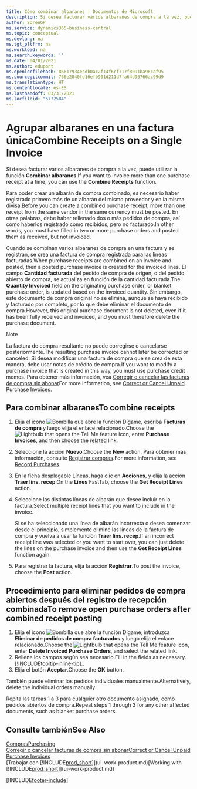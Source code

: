 ```yaml
---
title: Cómo combinar albaranes | Documentos de Microsoft
description: Si desea facturar varios albaranes de compra a la vez, puede utilizar la función Combinar albaranes.
author: SorenGP
ms.service: dynamics365-business-central
ms.topic: conceptual
ms.devlang: na
ms.tgt_pltfrm: na
ms.workload: na
ms.search.keywords: ''
ms.date: 04/01/2021
ms.author: edupont
ms.openlocfilehash: 86617934ecdb0ac2f14f6cf717f8091ba96caf95
ms.sourcegitcommit: 766e2840fd16efb901d211d7fa64d96766ac99d9
ms.translationtype: HT
ms.contentlocale: es-ES
ms.lasthandoff: 03/31/2021
ms.locfileid: "5772584"
---
```

# <a name="combine-receipts-on-a-single-invoice"></a><span data-ttu-id="cf361-103">Agrupar albaranes en una factura única</span><span class="sxs-lookup"><span data-stu-id="cf361-103">Combine Receipts on a Single Invoice</span></span>

<span data-ttu-id="cf361-104">Si desea facturar varios albaranes de compra a la vez, puede utilizar la función **Combinar albaranes**.</span><span class="sxs-lookup"><span data-stu-id="cf361-104">If you want to invoice more than one purchase receipt at a time, you can use the **Combine Receipts** function.</span></span>  

<span data-ttu-id="cf361-105">Para poder crear un albarán de compra combinado, es necesario haber registrado primero más de un albarán del mismo proveedor y en la misma divisa.</span><span class="sxs-lookup"><span data-stu-id="cf361-105">Before you can create a combined purchase receipt, more than one receipt from the same vendor in the same currency must be posted.</span></span> <span data-ttu-id="cf361-106">En otras palabras, debe haber rellenado dos o más pedidos de compra, así como haberlos registrado como recibidos, pero no facturado.</span><span class="sxs-lookup"><span data-stu-id="cf361-106">In other words, you must have filled in two or more purchase orders and posted them as received, but not invoiced.</span></span>  

<span data-ttu-id="cf361-107">Cuando se combinan varios albaranes de compra en una factura y se registran, se crea una factura de compra registrada para las líneas facturadas.</span><span class="sxs-lookup"><span data-stu-id="cf361-107">When purchase receipts are combined on an invoice and posted, then a posted purchase invoice is created for the invoiced lines.</span></span> <span data-ttu-id="cf361-108">El campo **Cantidad facturada** del pedido de compra de origen, o del pedido abierto de compra, se actualiza en función de la cantidad facturada.</span><span class="sxs-lookup"><span data-stu-id="cf361-108">The **Quantity Invoiced** field on the originating purchase order, or blanket purchase order, is updated based on the invoiced quantity.</span></span> <span data-ttu-id="cf361-109">Sin embargo, este documento de compra original no se elimina, aunque se haya recibido y facturado por completo, por lo que debe eliminar el documento de compra.</span><span class="sxs-lookup"><span data-stu-id="cf361-109">However, this original purchase document is not deleted, even if it has been fully received and invoiced, and you must therefore delete the purchase document.</span></span>  

> [!NOTE]
> <span data-ttu-id="cf361-110">La factura de compra resultante no puede corregirse o cancelarse posteriormente.</span><span class="sxs-lookup"><span data-stu-id="cf361-110">The resulting purchase invoice cannot later be corrected or canceled.</span></span> <span data-ttu-id="cf361-111">Si desea modificar una factura de compra que se crea de esta manera, debe usar notas de crédito de compra.</span><span class="sxs-lookup"><span data-stu-id="cf361-111">If you want to modify a purchase invoice that is created in this way, you must use purchase credit memos.</span></span> <span data-ttu-id="cf361-112">Para obtener más información, vea [Corregir o cancelar las facturas de compra sin abonar](purchasing-how-correct-cancel-unpaid-purchase-invoices.md)</span><span class="sxs-lookup"><span data-stu-id="cf361-112">For more information, see [Correct or Cancel Unpaid Purchase Invoices](purchasing-how-correct-cancel-unpaid-purchase-invoices.md).</span></span>

## <a name="to-combine-receipts"></a><span data-ttu-id="cf361-113">Para combinar albaranes</span><span class="sxs-lookup"><span data-stu-id="cf361-113">To combine receipts</span></span>

1. <span data-ttu-id="cf361-114">Elija el icono ![Bombilla que abre la función Dígame](media/ui-search/search_small.png "Dígame qué desea hacer"), escriba **Facturas de compra** y luego elija el enlace relacionado.</span><span class="sxs-lookup"><span data-stu-id="cf361-114">Choose the ![Lightbulb that opens the Tell Me feature](media/ui-search/search_small.png "Tell me what you want to do") icon, enter **Purchase Invoices**, and then choose the related link.</span></span>  
2. <span data-ttu-id="cf361-115">Seleccione la acción **Nuevo**.</span><span class="sxs-lookup"><span data-stu-id="cf361-115">Choose the **New** action.</span></span> <span data-ttu-id="cf361-116">Para obtener más información, consulte [Registrar compras](purchasing-how-record-purchases.md).</span><span class="sxs-lookup"><span data-stu-id="cf361-116">For more information, see [Record Purchases](purchasing-how-record-purchases.md).</span></span>  
3. <span data-ttu-id="cf361-117">En la ficha desplegable Líneas, haga clic en **Acciones**, y elija la acción **Traer líns. recep**.</span><span class="sxs-lookup"><span data-stu-id="cf361-117">On the **Lines** FastTab, choose the **Get Receipt Lines** action.</span></span>  
4. <span data-ttu-id="cf361-118">Seleccione las distintas líneas de albarán que desee incluir en la factura.</span><span class="sxs-lookup"><span data-stu-id="cf361-118">Select multiple receipt lines that you want to include in the invoice.</span></span>  

    <span data-ttu-id="cf361-119">Si se ha seleccionado una línea de albarán incorrecta o desea comenzar desde el principio, simplemente elimine las líneas de la factura de compra y vuelva a usar la función **Traer líns. recep**.</span><span class="sxs-lookup"><span data-stu-id="cf361-119">If an incorrect receipt line was selected or you want to start over, you can just delete the lines on the purchase invoice and then use the **Get Receipt Lines** function again.</span></span>  
5. <span data-ttu-id="cf361-120">Para registrar la factura, elija la acción **Registrar**.</span><span class="sxs-lookup"><span data-stu-id="cf361-120">To post the invoice, choose the **Post** action.</span></span>  

## <a name="to-remove-open-purchase-orders-after-combined-receipt-posting"></a><span data-ttu-id="cf361-121">Procedimiento para eliminar pedidos de compra abiertos después del registro de recepción combinada</span><span class="sxs-lookup"><span data-stu-id="cf361-121">To remove open purchase orders after combined receipt posting</span></span>

1. <span data-ttu-id="cf361-122">Elija el icono ![Bombilla que abre la función Dígame](media/ui-search/search_small.png "Dígame qué desea hacer"), introduzca **Eliminar de pedidos de compra facturados** y luego elija el enlace relacionado.</span><span class="sxs-lookup"><span data-stu-id="cf361-122">Choose the ![Lightbulb that opens the Tell Me feature](media/ui-search/search_small.png "Tell me what you want to do") icon, enter **Delete Invoiced Purchase Orders**, and select the related link.</span></span>  
2. <span data-ttu-id="cf361-123">Rellene los campos según sea necesario.</span><span class="sxs-lookup"><span data-stu-id="cf361-123">Fill in the fields as necessary.</span></span> [!INCLUDE[tooltip-inline-tip](includes/tooltip-inline-tip_md.md)]<span data-ttu-id="cf361-124">.</span><span class="sxs-lookup"><span data-stu-id="cf361-124">.</span></span>
3. <span data-ttu-id="cf361-125">Elija el botón **Aceptar**.</span><span class="sxs-lookup"><span data-stu-id="cf361-125">Choose the **OK** button.</span></span>  

<span data-ttu-id="cf361-126">También puede eliminar los pedidos individuales manualmente.</span><span class="sxs-lookup"><span data-stu-id="cf361-126">Alternatively, delete the individual orders manually.</span></span>

<span data-ttu-id="cf361-127">Repita las tareas 1 a 3 para cualquier otro documento asignado, como pedidos abiertos de compra.</span><span class="sxs-lookup"><span data-stu-id="cf361-127">Repeat steps 1 through 3 for any other affected documents, such as blanket purchase orders.</span></span>

## <a name="see-also"></a><span data-ttu-id="cf361-128">Consulte también</span><span class="sxs-lookup"><span data-stu-id="cf361-128">See Also</span></span>

[<span data-ttu-id="cf361-129">Compras</span><span class="sxs-lookup"><span data-stu-id="cf361-129">Purchasing</span></span>](purchasing-manage-purchasing.md)  
[<span data-ttu-id="cf361-130">Corregir o cancelar facturas de compra sin abonar</span><span class="sxs-lookup"><span data-stu-id="cf361-130">Correct or Cancel Unpaid Purchase Invoices</span></span>](purchasing-how-correct-cancel-unpaid-purchase-invoices.md)  
<span data-ttu-id="cf361-131">[Trabajar con [!INCLUDE[prod_short](includes/prod_short.md)]](ui-work-product.md)</span><span class="sxs-lookup"><span data-stu-id="cf361-131">[Working with [!INCLUDE[prod_short](includes/prod_short.md)]](ui-work-product.md)</span></span>  


[!INCLUDE[footer-include](includes/footer-banner.md)]